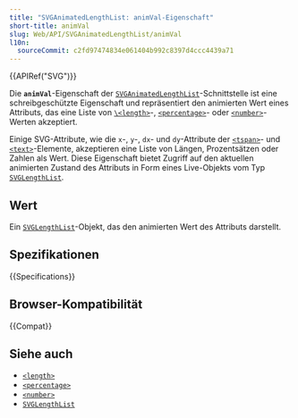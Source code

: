 ```yaml
---
title: "SVGAnimatedLengthList: animVal-Eigenschaft"
short-title: animVal
slug: Web/API/SVGAnimatedLengthList/animVal
l10n:
  sourceCommit: c2fd97474834e061404b992c8397d4ccc4439a71
---
```


{{APIRef("SVG")}}

Die **`animVal`**-Eigenschaft der [`SVGAnimatedLengthList`](/de/docs/Web/API/SVGAnimatedLengthList)-Schnittstelle ist eine schreibgeschützte Eigenschaft und repräsentiert den animierten Wert eines Attributs, das eine Liste von [`\<length>`](/de/docs/Web/SVG/Guides/Content_type#length)-, [`<percentage>`](/de/docs/Web/SVG/Guides/Content_type#percentage)- oder [`<number>`](/de/docs/Web/SVG/Guides/Content_type#number)-Werten akzeptiert.

Einige SVG-Attribute, wie die `x`-, `y`-, `dx`- und `dy`-Attribute der [`<tspan>`](/de/docs/Web/SVG/Reference/Element/tspan)- und [`<text>`](/de/docs/Web/SVG/Reference/Element/text)-Elemente, akzeptieren eine Liste von Längen, Prozentsätzen oder Zahlen als Wert. Diese Eigenschaft bietet Zugriff auf den aktuellen animierten Zustand des Attributs in Form eines Live-Objekts vom Typ [`SVGLengthList`](/de/docs/Web/API/SVGLengthList).

## Wert

Ein [`SVGLengthList`](/de/docs/Web/API/SVGLengthList)-Objekt, das den animierten Wert des Attributs darstellt.

## Spezifikationen

{{Specifications}}

## Browser-Kompatibilität

{{Compat}}

## Siehe auch

- [`<length>`](/de/docs/Web/SVG/Guides/Content_type#length)
- [`<percentage>`](/de/docs/Web/SVG/Guides/Content_type#percentage)
- [`<number>`](/de/docs/Web/SVG/Guides/Content_type#number)
- [`SVGLengthList`](/de/docs/Web/API/SVGLengthList)
